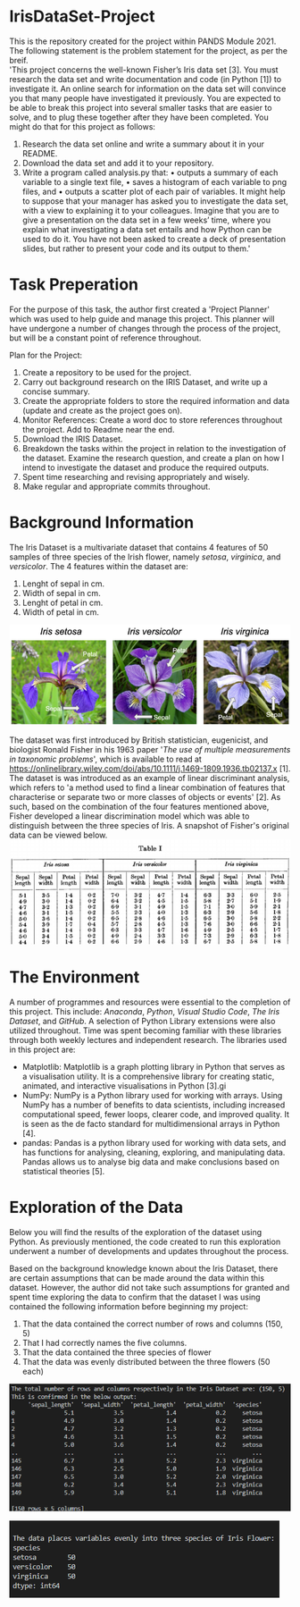 # IrisDataSet-Project
This is the repository created for the project within PANDS Module 2021. The following statement is the problem statement for the project, as per the breif.\
'This project concerns the well-known Fisher’s Iris data set [3]. You must research the data set
and write documentation and code (in Python [1]) to investigate it. An online search for
information on the data set will convince you that many people have investigated it
previously. You are expected to be able to break this project into several smaller tasks that
are easier to solve, and to plug these together after they have been completed.
You might do that for this project as follows:
1. Research the data set online and write a summary about it in your README.
2. Download the data set and add it to your repository.
3. Write a program called analysis.py that:
• outputs a summary of each variable to a single text file,
• saves a histogram of each variable to png files, and
• outputs a scatter plot of each pair of variables.
It might help to suppose that your manager has asked you to investigate the data set, with a
view to explaining it to your colleagues. Imagine that you are to give a presentation on the
data set in a few weeks’ time, where you explain what investigating a data set entails and how
Python can be used to do it. You have not been asked to create a deck of presentation slides,
but rather to present your code and its output to them.'

# Task Preperation 

For the purpose of this task, the author first created a 'Project Planner' which was used to help guide and manage this project. This planner will have undergone a number of changes through the process of the  project, but will be a constant point of reference throughout. 

Plan for the Project: 

1. Create a repository to be used for the project.
2. Carry out background research on the IRIS Dataset, and write up a concise summary. 
3. Create the appropriate folders to store the required information and data (update and create as the project goes on).
4. Monitor References: Create a word doc to store references throughout the project. Add to Readme near the end.
5. Download the IRIS Dataset.
6. Breakdown the tasks within the project in relation to the investigation of the dataset. Examine the research question, and create a plan on how I intend to investigate the dataset and produce the required outputs.
7. Spent time researching and revising appropriately and wisely. 
8. Make regular and appropriate commits throughout. 

# Background Information 
The Iris Dataset is a multivariate dataset that contains 4 features of 50 samples of three species of the Irish flower, namely _setosa_, _virginica_, and _versicolor_. The 4 features within the dataset are:
1. Lenght of sepal in cm.
2. Width of sepal in cm.
3. Lenght of petal in cm.
4. Width of petal in cm. 

![](Images/Iris.png)

The dataset was first introduced by British statistician, eugenicist, and biologist Ronald Fisher in his 1963 paper '_The use of multiple measurements in taxonomic problems_', which is available to read at <https://onlinelibrary.wiley.com/doi/abs/10.1111/j.1469-1809.1936.tb02137.x> [1].
The dataset is was introduced as an example of linear discriminant analysis, which refers to 'a method used to find a linear combination of features that characterise or separate two or more classes of objects or events' [2]. As such, based on the combination of the four features mentioned above, Fisher developed a linear discrimination model which was able to distinguish between the three species of Iris. A snapshot of Fisher's original data can be viewed below.\
![](Images/FishersData.png)


# The Environment 
A number of programmes and resources were essential to the completion of this project. This include: _Anaconda_, _Python_, _Visual Studio Code_, _The Iris Dataset_, and _GitHub_.
A selection of Python Library extensions were also utilized throughout. Time was spent becoming familiar with these libraries through both weekly lectures and independent research. The libraries used in this project are: 
* Matplotlib: Matplotlib is a graph plotting library in Python that serves as a visualisation utility. It is a comprehensive library for creating static, animated, and interactive visualisations in Python [3].gi
* NumPy: NumPy is a Python library used for working with arrays. Using NumPy has a number of benefits to data scientists, including increased computational speed, fewer loops, clearer code, and improved quality. It is seen as the de facto standard for multidimensional arrays in Python [4].
* pandas: Pandas is a python library used for working with data sets, and has functions for analysing, cleaning, exploring, and manipulating data. Pandas allows us to analyse big data and make conclusions based on statistical theories [5].


# Exploration of the Data 
Below you will find the results of the exploration of the dataset using Python. As previously mentioned, the code created to run this exploration underwent a number of developments and updates throughout the process.

Based on the background knowledge known about the Iris Dataset, there are certain assumptions that can be made around the data within this dataset. However, the author did not take such assumptions for granted and spent time exploring the data to confirm that the dataset I was using contained the following information before beginning my project: 
1.	That the data contained the correct number of rows and columns (150, 5) 
2.	That I had correctly names the five columns.
3.	That the data contained the three species of flower
4.	That the data was evenly distributed between the three flowers (50 each)

![](Images/IrisdataShapeInfo.png)

![](Images/species.png) 









